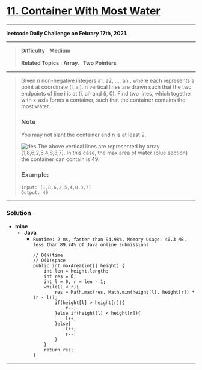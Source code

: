 # [11. Container With Most Water](https://leetcode.com/problems/container-with-most-water/)
---

**leetcode Daily Challenge on Febrary 17th, 2021.**

---

> **Difficulty** : **Medium**
>
> **Related Topics** : **Array**、**Two Pointers**

---

> Given n non-negative integers a1, a2, ..., an , where each represents a point at coordinate (i, ai). n vertical lines are drawn such that the two endpoints of line i is at (i, ai) and (i, 0). Find two lines, which together with x-axis forms a container, such that the container contains the most water.
>
> ### Note
> You may not slant the container and n is at least 2.
>
> ![des](https://s3-lc-upload.s3.amazonaws.com/uploads/2018/07/17/question_11.jpg)
> The above vertical lines are represented by array [1,8,6,2,5,4,8,3,7]. In this case, the max area of water (blue section) the container can contain is 49.
>
> ### Example:
> ```
> Input: [1,8,6,2,5,4,8,3,7]
> Output: 49
> ```

---

### Solution
* **mine**
  * **Java**
    * `Runtime: 2 ms, faster than 94.98%, Memory Usage: 40.3 MB, less than 89.74% of Java online submissions`
      ```
      // O(N)time 
      // O(1)space
      public int maxArea(int[] height) {
          int len = height.length;
          int res = 0;
          int l = 0, r = len - 1;
          while(l < r){
              res = Math.max(res, Math.min(height[l], height[r]) * (r - l));
              if(height[l] > height[r]){
                  r--;
              }else if(height[l] < height[r]){
                  l++;
              }else{
                  l++;
                  r--;
              }
          }
          return res;
      }
      ```

---

